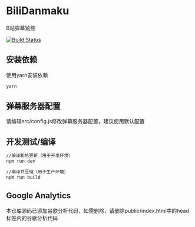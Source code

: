 # BiliDanmaku

B站弹幕监控

[![Build Status](https://travis-ci.com/Fader10/BiliDanmaku.svg?branch=master)](https://travis-ci.com/Fader10/BiliDanmaku)

## 安装依赖

使用yarn安装依赖

```bash
yarn
```

## 弹幕服务器配置

请编辑src/config.js修改弹幕服务器配置，建议使用默认配置

## 开发测试/编译

```bash
//编译和热更新（用于开发环境）
npm run dev

//编译并压缩（用于生产环境）
npm run build
```

## Google Analytics

本仓库源码已添加谷歌分析代码，如需删除，请删除public/index.html中的head标签内的谷歌分析代码
